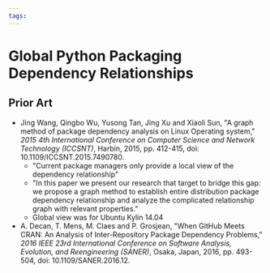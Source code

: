 ```yaml
---
tags:
---
```

# Global Python Packaging Dependency Relationships

## Prior Art
- Jing Wang, Qingbo Wu, Yusong Tan, Jing Xu and Xiaoli Sun, "A graph method of package dependency analysis on Linux Operating system," _2015 4th International Conference on Computer Science and Network Technology (ICCSNT)_, Harbin, 2015, pp. 412-415, doi: 10.1109/ICCSNT.2015.7490780.
	- "Current package managers only provide a local view of the dependency relationship"
	- "In this paper we present our research that target to bridge this gap: we propose a graph method to establish entire distribution package dependency relationship and analyze the complicated relationship graph with relevant properties."
	- Global view was for Ubuntu Kylin 14.04
- A. Decan, T. Mens, M. Claes and P. Grosjean, "When GitHub Meets CRAN: An Analysis of Inter-Repository Package Dependency Problems," _2016 IEEE 23rd International Conference on Software Analysis, Evolution, and Reengineering (SANER)_, Osaka, Japan, 2016, pp. 493-504, doi: 10.1109/SANER.2016.12.

